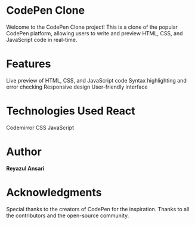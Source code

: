 
<h1>CodePen Clone</h1>
Welcome to the CodePen Clone project! This is a clone of the popular CodePen platform, allowing users to write and preview HTML, CSS, and JavaScript code in real-time.

<h1>Features</h1>
Live preview of HTML, CSS, and JavaScript code
Syntax highlighting and error checking
Responsive design
User-friendly interface

<h1>Technologies Used React</h1>
Codemirror
CSS
JavaScript

<h1>Author</h1>
<b>Reyazul Ansari</b>

<h1>Acknowledgments</h1>
Special thanks to the creators of CodePen for the inspiration.
Thanks to all the contributors and the open-source community.